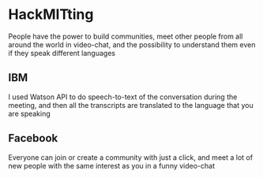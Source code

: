 # HackMITting

People have the power to build communities, meet other people from all around the world in video-chat, and the possibility to understand them even if they speak different languages

## IBM

I used Watson API to do speech-to-text of the conversation during the meeting, and then all the transcripts are translated to the language that you are speaking

## Facebook

Everyone can join or create a community with just a click, and meet a lot of new people with the same interest as you in a funny video-chat